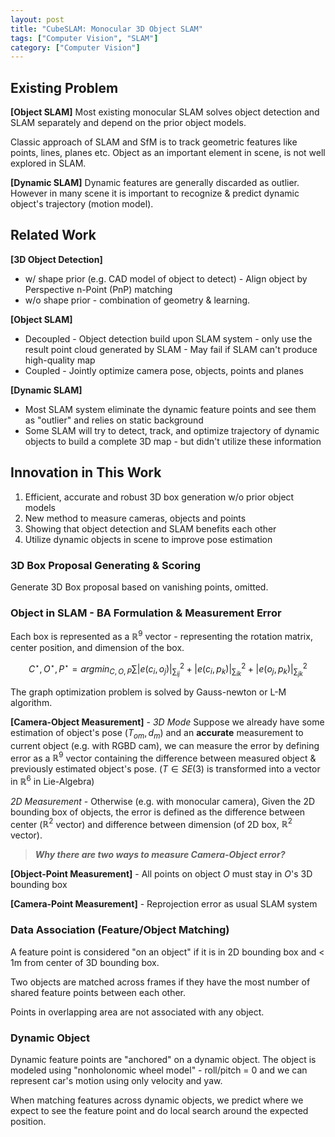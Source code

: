 ```yaml
---
layout: post
title: "CubeSLAM: Monocular 3D Object SLAM"
tags: ["Computer Vision", "SLAM"]
category: ["Computer Vision"]
---
```


## Existing Problem

**[Object SLAM]** Most existing monocular SLAM solves object detection and SLAM separately and depend on the prior object models.

Classic approach of SLAM and SfM is to track geometric features like points, lines, planes etc. Object as an important element in scene, is not well explored in SLAM.

**[Dynamic SLAM]** Dynamic features are generally discarded as outlier. However in many scene it is important to recognize & predict dynamic object's trajectory (motion model).

## Related Work

**[3D Object Detection]** 

- w/ shape prior (e.g. CAD model of object to detect) - Align object by Perspective n-Point (PnP) matching
- w/o shape prior - combination of geometry & learning.

**[Object SLAM]**

* Decoupled - Object detection build upon SLAM system - only use the result point cloud generated by SLAM - May fail if SLAM can't produce high-quality map
* Coupled - Jointly optimize camera pose, objects, points and planes

**[Dynamic SLAM]**

* Most SLAM system eliminate the dynamic feature points and see them as "outlier" and relies on static background
* Some SLAM will try to detect, track, and optimize trajectory of dynamic objects to build a complete 3D map - but didn't utilize these information

## Innovation in This Work

1. Efficient, accurate and robust 3D box generation w/o prior object models
2. New method to measure cameras, objects and points
3. Showing that object detection and SLAM benefits each other
4. Utilize dynamic objects in scene to improve pose estimation

### 3D Box Proposal Generating & Scoring 

Generate 3D Box proposal based on vanishing points, omitted.

### Object in SLAM - BA Formulation & Measurement Error

Each box is represented as a $\mathbb{R}^9$ vector - representing the rotation matrix, center position, and dimension of the box.

$$
C^\star, O^\star, P^\star = argmin_{C, O, P} \sum{|e(c_i, o_j)|^2_{\sum_{ij}} + |e(c_i, p_k)|^2_{\sum_{ik}} + |e(o_j, p_k)|^2_{\sum_{jk}}}
$$

The graph optimization problem is solved by Gauss-newton or L-M algorithm.

**[Camera-Object Measurement]**  - *3D Mode* Suppose we already have some estimation of object's pose $(T_{om}, d_m)$ and an **accurate** measurement to current object (e.g. with RGBD cam), we can measure the error by defining error as a $\mathbb{R}^9$ vector containing the difference between measured object & previously estimated object's pose. ($T\in SE(3)$ is transformed into a vector in $\mathbb{R}^6$ in Lie-Algebra) 

*2D Measurement* - Otherwise (e.g. with monocular camera), Given the 2D bounding box of objects, the error is defined as the difference between center ($\mathbb{R}^2$ vector) and difference between dimension (of 2D box, $\mathbb{R}^2$ vector).

> ***Why there are two ways to measure Camera-Object error?***

**[Object-Point Measurement]** - All points on object $O$ must stay in $O$'s 3D bounding box

**[Camera-Point Measurement]** - Reprojection error as usual SLAM system

### Data Association (Feature/Object Matching)

A feature point is considered "on an object" if it is in 2D bounding box and < 1m from center of 3D bounding box.

Two objects are matched across frames if they have the most number of shared feature points between each other.

Points in overlapping area are not associated with any object.

### Dynamic Object 

Dynamic feature points are "anchored" on a dynamic object. The object is modeled using "nonholonomic wheel model" - roll/pitch = 0 and we can represent car's motion using only velocity and yaw.

When matching features across dynamic objects, we predict where we expect to see the feature point and do local search around the expected position.
